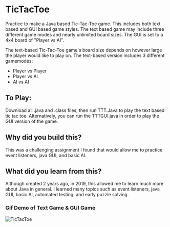 # TicTacToe
 Practice to make a Java based Tic-Tac-Toe game. This includes both text based and GUI based game styles. The text based game may include three different game modes and nearly unlimited board sizes. The GUI is set to a 4x4 board of "Player vs AI".  
  
The text-based Tic-Tac-Toe game's board size depends on however large the player would like to play on. The text-based version includes 3 different gamemodes:
- Player vs Player
- Player vs AI
- AI vs AI  

## To Play: 
Download all .java and .class files, then run TTT.Java to play the text based tic tac toe. Alternatively, you can run the TTTGUI.java in order to play the GUI version of the game.

## Why did you build this?
This was a challenging assignment I found that would allow me to practice event listeners, java GUI, and basic AI.
 
## What did you learn from this?
Although created 2 years ago, in 2019, this allowed me to learn much more about Java in general. I learned many topics such as event listeners, java GUI, basic AI, automated testing, and early puzzle solving.

### Gif Demo of Text Game & GUI Game
![TicTacToe](https://user-images.githubusercontent.com/57194224/130884808-4d51c10e-7288-43a9-a86e-9067dbf5f602.gif)
